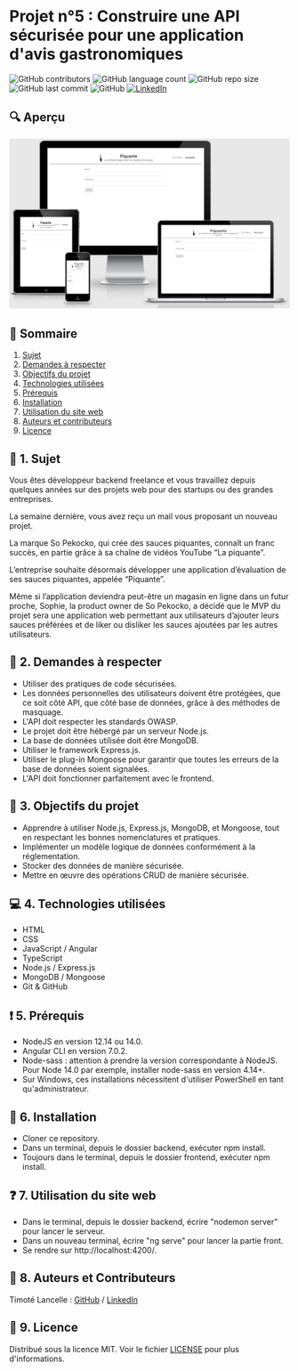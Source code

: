 # Projet n°5 : Construire une API sécurisée pour une application d'avis gastronomiques

![GitHub contributors](https://img.shields.io/github/contributors/LancelleTimote/Projet-n-5-Construire-une-API-s-curis-e-pour-une-application-d-avis-gastronomiques?color=green&style=for-the-badge)
![GitHub language count](https://img.shields.io/github/languages/count/LancelleTimote/Projet-n-5-Construire-une-API-s-curis-e-pour-une-application-d-avis-gastronomiques?style=for-the-badge)
![GitHub repo size](https://img.shields.io/github/repo-size/LancelleTimote/Projet-n-5-Construire-une-API-s-curis-e-pour-une-application-d-avis-gastronomiques?style=for-the-badge)
![GitHub last commit](https://img.shields.io/github/last-commit/LancelleTimote/Projet-n-5-Construire-une-API-s-curis-e-pour-une-application-d-avis-gastronomiques?style=for-the-badge)
![GitHub](https://img.shields.io/github/license/LancelleTimote/Projet-n-5-Construire-une-API-s-curis-e-pour-une-application-d-avis-gastronomiques?style=for-the-badge)
[![LinkedIn](https://img.shields.io/badge/LinkedIn-0077B5?style=for-the-badge&logo=linkedin&logoColor=white)](https://www.linkedin.com/in/timote-lancelle-devweb/)

## :mag: Aperçu

![Aperçu du site web](visuel_projet/visuel_projet.png)

## :bookmark_tabs: Sommaire
<ol>
    <li><a href="#sujet">Sujet</a></li>
    <li><a href="#demandes_respecter">Demandes à respecter</a></li>
    <li><a href="#objectifs_projet">Objectifs du projet</a></li>
    <li><a href="#technologies_utilisees">Technologies utilisées</a></li>
    <li><a href="#prerequis">Prérequis</a></li>
    <li><a href="#installation">Installation</a></li>
    <li><a href="#utilisation_siteweb">Utilisation du site web</a></li>
    <li><a href="#auteurs_contributeurs">Auteurs et contributeurs</a></li>
    <li><a href="#licence">Licence</a></li>
</ol>

## :page_facing_up: 1. Sujet <a name = "sujet"></a>

Vous êtes développeur backend freelance et vous travaillez depuis quelques années sur des projets web pour des startups ou des grandes entreprises.

La semaine dernière, vous avez reçu un mail vous proposant un nouveau projet.

La marque So Pekocko, qui crée des sauces piquantes, connaît un franc succès, en partie grâce à sa chaîne de vidéos YouTube “La piquante”.

L’entreprise souhaite désormais développer une application d’évaluation de ses sauces piquantes, appelée “Piquante”.

Même si l’application deviendra peut-être un magasin en ligne dans un futur proche, Sophie, la product owner de So Pekocko, a décidé que le MVP du projet sera une application web permettant aux utilisateurs d’ajouter leurs sauces préférées et de liker ou disliker les sauces ajoutées par les autres utilisateurs.


## :memo: 2. Demandes à respecter <a name = "demandes_respecter"></a>

* Utiliser des pratiques de code sécurisées.
* Les données personnelles des utilisateurs doivent être protégées, que ce soit côté API, que côté base de données, grâce à des méthodes de masquage.
* L'API doit respecter les standards OWASP.
* Le projet doit être hébergé par un serveur Node.js.
* La base de données utilisée doit être MongoDB.
* Utiliser le framework Express.js.
* Utiliser le plug-in Mongoose pour garantir que toutes les erreurs de la base de données soient signalées.
* L'API doit fonctionner parfaitement avec le frontend.

## :checkered_flag: 3. Objectifs du projet <a name = "objectifs_projet"></a>

* Apprendre à utiliser Node.js, Express.js, MongoDB, et Mongoose, tout en respectant les bonnes nomenclatures et pratiques.
* Implémenter un modèle logique de données conformément à la réglementation.
* Stocker des données de manière sécurisée.
* Mettre en œuvre des opérations CRUD de manière sécurisée.

## :computer: 4. Technologies utilisées <a name = "technologies_utilisees"></a>

* HTML
* CSS
* JavaScript / Angular
* TypeScript
* Node.js / Express.js
* MongoDB / Mongoose
* Git & GitHub

## :exclamation: 5. Prérequis <a name = "prerequis"></a>

* NodeJS en version 12.14 ou 14.0.
* Angular CLI en version 7.0.2.
* Node-sass : attention à prendre la version correspondante à NodeJS. Pour Node 14.0 par exemple, installer node-sass en version 4.14+.
* Sur Windows, ces installations nécessitent d'utiliser PowerShell en tant qu'administrateur.

## :wrench: 6. Installation <a name = "installation"></a>

* Cloner ce repository.
* Dans un terminal, depuis le dossier backend, exécuter npm install.
* Toujours dans le terminal, depuis le dossier frontend, exécuter npm install.

## :question: 7. Utilisation du site web <a name = "utilisation_siteweb"></a>

* Dans le terminal, depuis le dossier backend, écrire "nodemon server" pour lancer le serveur.
* Dans un nouveau terminal, écrire "ng serve" pour lancer la partie front.
* Se rendre sur http://localhost:4200/.


## :beers: 8. Auteurs et Contributeurs <a name = "auteurs_contributeurs"></a>

Timoté Lancelle : [GitHub](https://github.com/LancelleTimote) / [LinkedIn](https://www.linkedin.com/in/timote-lancelle-devweb/)

## :page_with_curl: 9. Licence <a name = "licence"></a>

Distribué sous la licence MIT. Voir le fichier [LICENSE](LICENSE) pour plus d'informations.